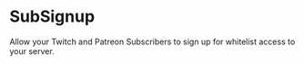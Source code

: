 # SubSignup
Allow your Twitch and Patreon Subscribers to sign up for whitelist access to your server.
